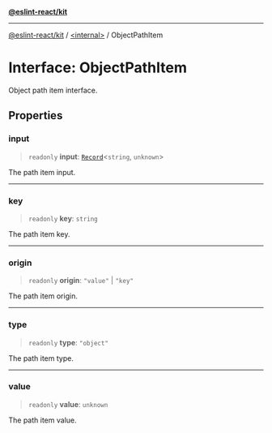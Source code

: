 [**@eslint-react/kit**](../../README.md)

***

[@eslint-react/kit](../../README.md) / [\<internal\>](../README.md) / ObjectPathItem

# Interface: ObjectPathItem

Object path item interface.

## Properties

### input

> `readonly` **input**: [`Record`](../type-aliases/Record.md)\<`string`, `unknown`\>

The path item input.

***

### key

> `readonly` **key**: `string`

The path item key.

***

### origin

> `readonly` **origin**: `"value"` \| `"key"`

The path item origin.

***

### type

> `readonly` **type**: `"object"`

The path item type.

***

### value

> `readonly` **value**: `unknown`

The path item value.
